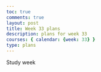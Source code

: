```yaml
---
toc: true
comments: true
layout: post
title: Week 33 plans
description: plans for week 33
courses: { calendar: {week: 33} }
type: plans
---
```


Study week